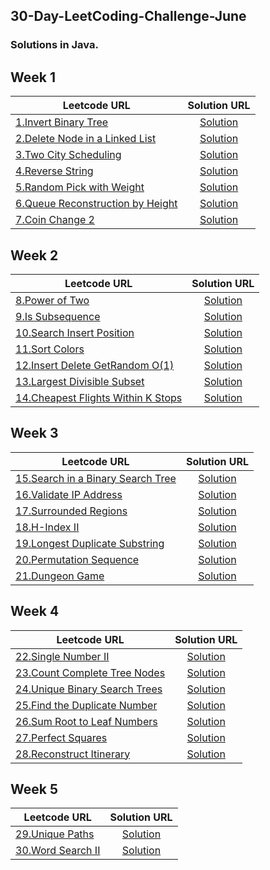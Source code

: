 ## 30-Day-LeetCoding-Challenge-June

### Solutions in Java.

Week 1
------
| Leetcode URL        | Solution URL           |
| ------------- |:-------------:|
| [1.Invert Binary Tree](https://leetcode.com/explore/featured/card/june-leetcoding-challenge/539/week-1-june-1st-june-7th/3347/)  | [Solution](https://github.com/jayeshpatil594/30-Day-LeetCoding-Challenge-June/blob/master/Week%201%20June%201st%E2%80%93June%207th/InvertBinaryTree.java) |
| [2.Delete Node in a Linked List](https://leetcode.com/explore/featured/card/june-leetcoding-challenge/539/week-1-june-1st-june-7th/3348/)  | [Solution](https://github.com/jayeshpatil594/30-Day-LeetCoding-Challenge-June/blob/master/Week%201%20June%201st%E2%80%93June%207th/DeleteNodeInALinkedList.java) |
| [3.Two City Scheduling](https://leetcode.com/explore/featured/card/june-leetcoding-challenge/539/week-1-june-1st-june-7th/3349/)  | [Solution](https://github.com/jayeshpatil594/30-Day-LeetCoding-Challenge-June/blob/master/Week%201%20June%201st%E2%80%93June%207th/TwoCityScheduling.java) |
| [4.Reverse String](https://leetcode.com/explore/featured/card/june-leetcoding-challenge/539/week-1-june-1st-june-7th/3350/)  | [Solution](https://github.com/jayeshpatil594/30-Day-LeetCoding-Challenge-June/blob/master/Week%201%20June%201st%E2%80%93June%207th/ReverseString.java) |
| [5.Random Pick with Weight](https://leetcode.com/explore/featured/card/june-leetcoding-challenge/539/week-1-june-1st-june-7th/3351/)  | [Solution](https://github.com/jayeshpatil594/30-Day-LeetCoding-Challenge-June/blob/master/Week%201%20June%201st%E2%80%93June%207th/RandomPickWithWeightSolution.java) |
| [6.Queue Reconstruction by Height](https://leetcode.com/explore/challenge/card/june-leetcoding-challenge/539/week-1-june-1st-june-7th/3352/)  | [Solution](https://github.com/jayeshpatil594/30-Day-LeetCoding-Challenge-June/blob/master/Week%201%20June%201st%E2%80%93June%207th/QueueReconstructionByHeight.java) |
| [7.Coin Change 2](https://leetcode.com/explore/challenge/card/june-leetcoding-challenge/539/week-1-june-1st-june-7th/3353/)  | [Solution](https://github.com/jayeshpatil594/30-Day-LeetCoding-Challenge-June/blob/master/Week%201%20June%201st%E2%80%93June%207th/CoinChange2.java) |

Week 2
------


| Leetcode URL        | Solution URL           |
| ------------- |:-------------:|
| [8.Power of Two](https://leetcode.com/explore/challenge/card/june-leetcoding-challenge/540/week-2-june-8th-june-14th/3354/)  | [Solution](https://github.com/jayeshpatil594/30-Day-LeetCoding-Challenge-June/blob/master/Week%202:%20June%208th%E2%80%93June%2014th/PowerOfTwo.java) |
| [9.Is Subsequence](https://leetcode.com/explore/challenge/card/june-leetcoding-challenge/540/week-2-june-8th-june-14th/3355/)  | [Solution](https://github.com/jayeshpatil594/30-Day-LeetCoding-Challenge-June/blob/master/Week%202:%20June%208th%E2%80%93June%2014th/IsSubsequence.java) |
| [10.Search Insert Position](https://leetcode.com/explore/challenge/card/june-leetcoding-challenge/540/week-2-june-8th-june-14th/3356/)  | [Solution](https://github.com/jayeshpatil594/30-Day-LeetCoding-Challenge-June/blob/master/Week%202:%20June%208th%E2%80%93June%2014th/SearchInsertPosition.java) |
| [11.Sort Colors](https://leetcode.com/explore/challenge/card/june-leetcoding-challenge/540/week-2-june-8th-june-14th/3357/)  | [Solution](https://github.com/jayeshpatil594/30-Day-LeetCoding-Challenge-June/blob/master/Week%202:%20June%208th%E2%80%93June%2014th/SortColors.java) |
| [12.Insert Delete GetRandom O(1)](https://leetcode.com/explore/challenge/card/june-leetcoding-challenge/540/week-2-june-8th-june-14th/3358/)  | [Solution](https://github.com/jayeshpatil594/30-Day-LeetCoding-Challenge-June/blob/master/Week%202:%20June%208th%E2%80%93June%2014th/InsertDeleteGetRandomO(1).java) |
| [13.Largest Divisible Subset](https://leetcode.com/explore/challenge/card/june-leetcoding-challenge/540/week-2-june-8th-june-14th/3359/)  | [Solution](https://github.com/jayeshpatil594/30-Day-LeetCoding-Challenge-June/blob/master/Week%202:%20June%208th%E2%80%93June%2014th/LargestDivisibleSubset.java) |
| [14.Cheapest Flights Within K Stops](https://leetcode.com/explore/challenge/card/june-leetcoding-challenge/540/week-2-june-8th-june-14th/3360/)  | [Solution](https://github.com/jayeshpatil594/30-Day-LeetCoding-Challenge-June/blob/master/Week%202:%20June%208th%E2%80%93June%2014th/CheapestFlightsWithinKStops.java) |

Week 3
------
| Leetcode URL        | Solution URL           |
| ------------- |:-------------:|
| [15.Search in a Binary Search Tree](https://leetcode.com/explore/featured/card/june-leetcoding-challenge/541/week-3-june-15th-june-21st/3361/)  | [Solution](https://github.com/jayeshpatil594/30-Day-LeetCoding-Challenge-June/blob/master/Week%203:%20June%2015th%E2%80%93June%2021st/SearchInABinarySearchTree.java) |
| [16.Validate IP Address](https://leetcode.com/explore/featured/card/june-leetcoding-challenge/541/week-3-june-15th-june-21st/3362/)  | [Solution](https://github.com/jayeshpatil594/30-Day-LeetCoding-Challenge-June/blob/master/Week%203:%20June%2015th%E2%80%93June%2021st/ValidateIPAddress.java) |
| [17.Surrounded Regions](https://leetcode.com/explore/featured/card/june-leetcoding-challenge/541/week-3-june-15th-june-21st/3363/)  | [Solution](https://github.com/jayeshpatil594/30-Day-LeetCoding-Challenge-June/blob/master/Week%203:%20June%2015th%E2%80%93June%2021st/SurroundedRegions.java) |
| [18.H-Index II](https://leetcode.com/explore/featured/card/june-leetcoding-challenge/541/week-3-june-15th-june-21st/3364/)  | [Solution](https://github.com/jayeshpatil594/30-Day-LeetCoding-Challenge-June/blob/master/Week%203:%20June%2015th%E2%80%93June%2021st/H-IndexII.java) |
| [19.Longest Duplicate Substring](https://leetcode.com/explore/featured/card/june-leetcoding-challenge/541/week-3-june-15th-june-21st/3365/)  | [Solution](https://github.com/jayeshpatil594/30-Day-LeetCoding-Challenge-June/blob/master/Week%203:%20June%2015th%E2%80%93June%2021st/LongestDuplicateSubstring.java) |
| [20.Permutation Sequence](https://leetcode.com/explore/featured/card/june-leetcoding-challenge/541/week-3-june-15th-june-21st/3366/)  | [Solution](https://github.com/jayeshpatil594/30-Day-LeetCoding-Challenge-June/blob/master/Week%203:%20June%2015th%E2%80%93June%2021st/PermutationSequence.java) |
| [21.Dungeon Game](https://leetcode.com/explore/featured/card/june-leetcoding-challenge/541/week-3-june-15th-june-21st/3367/)  | [Solution](https://github.com/jayeshpatil594/30-Day-LeetCoding-Challenge-June/blob/master/Week%203:%20June%2015th%E2%80%93June%2021st/DungeonGame.java) |

Week 4
------
| Leetcode URL        | Solution URL           |
| ------------- |:-------------:|
| [22.Single Number II](https://leetcode.com/explore/featured/card/june-leetcoding-challenge/542/week-4-june-22nd-june-28th/3368/)  | [Solution](https://github.com/jayeshpatil594/30-Day-LeetCoding-Challenge-June/blob/master/Week%204:%20June%2022nd%E2%80%93June%2028th/SingleNumberII.java) |
| [23.Count Complete Tree Nodes](https://leetcode.com/explore/featured/card/june-leetcoding-challenge/542/week-4-june-22nd-june-28th/3369/)  | [Solution](https://github.com/jayeshpatil594/30-Day-LeetCoding-Challenge-June/blob/master/Week%204:%20June%2022nd%E2%80%93June%2028th/CountCompleteTreeNodes.java) |
| [24.Unique Binary Search Trees](https://leetcode.com/explore/featured/card/june-leetcoding-challenge/542/week-4-june-22nd-june-28th/3370/)  | [Solution](https://github.com/jayeshpatil594/30-Day-LeetCoding-Challenge-June/blob/master/Week%204:%20June%2022nd%E2%80%93June%2028th/UniqueBinarySearchTrees.java) |
| [25.Find the Duplicate Number](https://leetcode.com/explore/featured/card/june-leetcoding-challenge/542/week-4-june-22nd-june-28th/3371/)  | [Solution](https://github.com/jayeshpatil594/30-Day-LeetCoding-Challenge-June/blob/master/Week%204:%20June%2022nd%E2%80%93June%2028th/FindTheDuplicateNumber.java) |
| [26.Sum Root to Leaf Numbers](https://leetcode.com/explore/featured/card/june-leetcoding-challenge/542/week-4-june-22nd-june-28th/3372/)  | [Solution](https://github.com/jayeshpatil594/30-Day-LeetCoding-Challenge-June/blob/master/Week%204:%20June%2022nd%E2%80%93June%2028th/SumRootToLeafNumbers.java) |
| [27.Perfect Squares](https://leetcode.com/explore/featured/card/june-leetcoding-challenge/542/week-4-june-22nd-june-28th/3373/)  | [Solution](https://github.com/jayeshpatil594/30-Day-LeetCoding-Challenge-June/blob/master/Week%204:%20June%2022nd%E2%80%93June%2028th/PerfectSquares.java) |
| [28.Reconstruct Itinerary](https://leetcode.com/explore/featured/card/june-leetcoding-challenge/542/week-4-june-22nd-june-28th/3374/)  | [Solution](https://github.com/jayeshpatil594/30-Day-LeetCoding-Challenge-June/blob/master/Week%204:%20June%2022nd%E2%80%93June%2028th/ReconstructItinerary.java) |

Week 5
------
| Leetcode URL        | Solution URL           |
| ------------- |:-------------:|
| [29.Unique Paths](https://leetcode.com/explore/featured/card/june-leetcoding-challenge/543/week-5-june-29th-june-30th/3375/)  | [Solution](https://github.com/jayeshpatil594/30-Day-LeetCoding-Challenge-June/blob/master/Week%205:%20June%2029th%E2%80%93June%2030th/UniquePaths.java) |
| [30.Word Search II](https://leetcode.com/explore/featured/card/june-leetcoding-challenge/543/week-5-june-29th-june-30th/3376/)  | [Solution](https://github.com/jayeshpatil594/30-Day-LeetCoding-Challenge-June/blob/master/Week%205:%20June%2029th%E2%80%93June%2030th/WordSearchII.java) |
